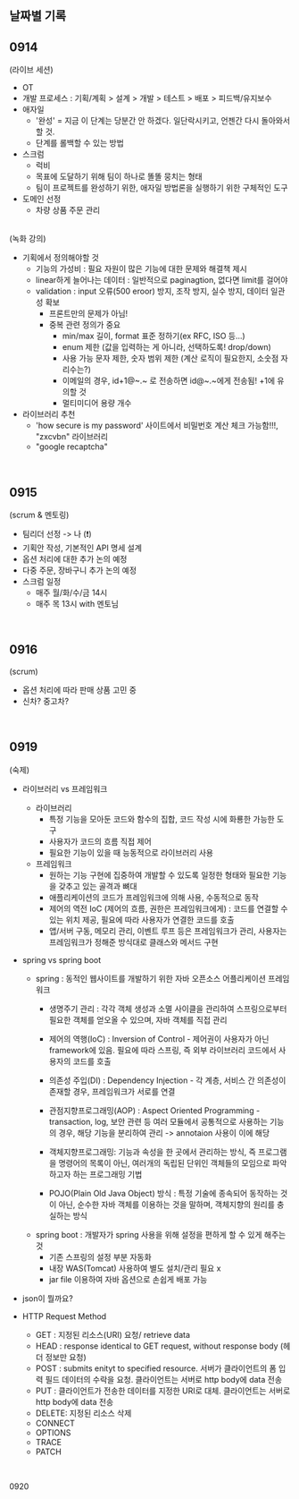 ## 날짜별 기록

## 0914
(라이브 세션)
* OT
* 개발 프로세스 : 기획/계획 > 설계 > 개발 > 테스트 > 배포 > 피드백/유지보수
* 애자일
	- '완성' = 지금 이 단계는 당분간 안 하겠다. 일단락시키고, 언젠간 다시 돌아와서 할 것.
	- 단계를 롤백할 수 있는 방법
* 스크럼
	- 럭비
	- 목표에 도달하기 위해 팀이 하나로 똘똘 뭉치는 형태
	- 팀이 프로젝트를 완성하기 위한, 애자일 방법론을 실행하기 위한 구체적인 도구
* 도메인 선정
  - 차량 상품 주문 관리
  </br>
(녹화 강의)
* 기획에서 정의해야할 것
  - 기능의 가성비 : 필요 자원이 많은 기능에 대한 문제와 해결책 제시
  - linear하게 늘어나는 데이터 : 일반적으로 paginagtion, 없다면 limit를 걸어야
  - validation : input 오류(500 eroor) 방지, 조작 방지, 실수 방지, 데이터 일관성 확보
	- 프론트만의 문제가 아님! 
	- 중복 관련 정의가 중요
		- min/max 길이, format 표준 정하기(ex RFC, ISO 등...)
		- enum 제한 (값을 입력하는 게 아니라, 선택하도록! drop/down)
		- 사용 가능 문자 제한, 숫자 범위 제한 (계산 로직이 필요한지, 소숫점 자리수는?)
		- 이메일의 경우, id+1@~.~ 로 전송하면 id@~.~에게 전송됨! +1에 유의할 것
		- 멀티미디어 용량 개수
* 라이브러리 추천
  - 'how secure is my password' 사이트에서 비밀번호 계산 체크 가능함!!!, "zxcvbn" 라이브러리
  - "google recaptcha"

</br>

## 0915
(scrum & 멘토링)
* 팀리더 선정 -> 나 (❗️)
* 기획안 작성, 기본적인 API 명세 설계
* 옵션 처리에 대한 추가 논의 예정
* 다중 주문, 장바구니 추가 논의 예정
* 스크럼 일정
  - 매주 월/화/수/금 14시
  - 매주 목 13시 with 멘토님
</br>

## 0916
(scrum)
* 옵션 처리에 따라 판매 상품 고민 중
* 신차? 중고차?
</br>

## 0919
(숙제)
* 라이브러리 vs 프레임워크
	- 라이브러리
		- 특정 기능을 모아둔 코드와 함수의 집합, 코드 작성 시에 화룡한 가능한 도구
		- 사용자가 코드의 흐름 직접 제어
		- 필요한 기능이 있을 때 능동적으로 라이브러리 사용
	- 프레임워크
		- 원하는 기능 구현에 집중하여 개발할 수 있도록 일정한 형태와 필요한 기능을 갖추고 있는 골격과 뼈대
		- 애플리케이션의 코드가 프레임워크에 의해 사용, 수동적으로 동작
		- 제어의 역전 IoC (제어의 흐름, 권한은 프레임워크에게) : 코드를 연결할 수 있는 위치 제공, 필요에 따라 사용자가 연결한 코드를 호출
		- 앱/서버 구동, 메모리 관리, 이벤트 루프 등은 프레임워크가 관리, 사용자는 프레임워크가 정해준 방식대로 클래스와 메서드 구현
		
* spring vs spring boot
	- spring : 동적인 웹사이트를 개발하기 위한 자바 오픈소스 어플리케이션 프레임워크
		- 생명주기 관리 : 각각 객체 생성과 소멸 사이클을 관리하여 스프링으로부터 필요한 객체를 얻오올 수 있으며, 자바 객체를 직접 관리
		- 제어의 역행(IoC) : Inversion of Control -  제어권이 사용자가 아닌 framework에 있음. 필요에 따라 스프링, 즉 외부 라이브러리 코드에서 사용자의 코드를 호출
		- 의존성 주입(DI) : Dependency Injection - 각 계층, 서비스 간 의존성이 존재할 경우, 프레임워크가 서로를 연결
		- 관점지향프로그래밍(AOP) : Aspect Oriented Programming - transaction, log, 보안 관련 등 여러 모듈에서 공통적으로 사용하는 기능의 경우, 해당 기능을 분리하여 관리 -> annotaion 사용이 이에 해당
		- 객체지향프로그래밍: 기능과 속성을 한 곳에서 관리하는 방식, 즉 프로그램을 명령어의 목록이 아닌, 여러개의 독립된 단위인 객체들의 모임으로 파악하고자 하는 프로그래밍 기법

		- POJO(Plain Old Java Object) 방식 : 특정 기술에 종속되어 동작하는 것이 아닌, 순수한 자바 객체를 이용하는 것을 말하며, 객체지향의 원리를 충실하는 방식 
	- spring boot : 개발자가 spring 사용을 위해 설정을 편하게 할 수 있게 해주는 것
		- 기존 스프링의 설정 부분 자동화
		- 내장 WAS(Tomcat) 사용하여 별도 설치/관리 필요 x
		- jar file 이용하여 자바 옵션으로 손쉽게 배포 가능
* json이 뭘까요?
* HTTP Request Method
	- GET	: 지정된 리소스(URI) 요청/ retrieve data
	- HEAD	: response identical to GET request, without response body (헤더 정보만 요청)
	- POST	: submits enityt to specified resource. 서버가 클라이언트의 폼 입력 필드 데이터의 수락을 요청. 클라이언트는 서버로 http body에 data 전송
	- PUT	: 클라이언트가 전송한 데이터를 지정한 URI로 대체. 클라이언트는 서버로 http body에 data 전송
	- DELETE: 지정된 리소스 삭제
	- CONNECT
	- OPTIONS
	- TRACE
	- PATCH
</br>

0920
</br>
